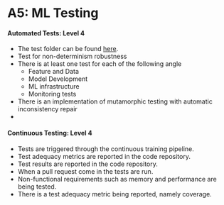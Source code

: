 # A5: ML Testing

#### Automated Tests: Level 4
- The test folder can be found [here](https://github.com/remla23-team13/model-training/tree/tests/tests).
- Test for non-determinism robustness
- There is at least one test for each of the following angle
  - Feature and Data
  - Model Development
  - ML infrastructure
  - Monitoring tests
- There is an implementation of mutamorphic testing with automatic inconsistency repair
- 

#### Continuous Testing: Level 4
- Tests are triggered through the continuous training pipeline.
- Test adequacy metrics are reported in the code repository.
- Test results are reported in the code repository.
- When a pull request come in the tests are run. 
- Non-functional requirements such as memory and performance are being tested.
- There is a test adequacy metric being reported, namely coverage.

